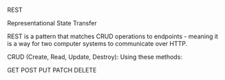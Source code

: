 

REST

Representational State Transfer

REST is a pattern that matches CRUD operations to endpoints - meaning it is a way for two computer systems to communicate over HTTP.

CRUD (Create, Read, Update, Destroy):
Using these methods:

GET
POST
PUT
PATCH
DELETE
